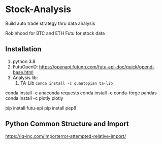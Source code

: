 # Stock-Analysis
Build auto trade strategy thru data analysis

Robinhood for BTC and ETH
Futu for stock data

## Installation 
1. python 3.8
2. FutuOpenD: https://openapi.futunn.com/futu-api-doc/quick/opend-base.html
3. Analysis lib:
    1) TA-Lib `conda install -c quantopian ta-lib`


conda install -c anaconda requests
conda install -c conda-forge pandas
conda install -c plotly plotly

pip install futu-api
pip install pep8
<!-- pip install cbpro -->

## Python Common Structure and Import
https://iq-inc.com/importerror-attempted-relative-import/


